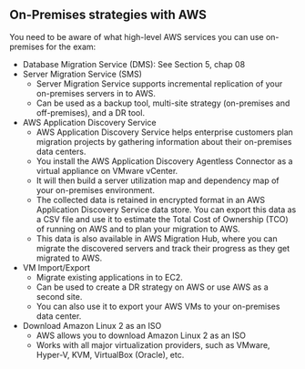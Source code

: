 ## On-Premises strategies with AWS

You need to be aware of what high-level AWS services you can use on-premises for the exam:
- Database Migration Service (DMS): See Section 5, chap 08
- Server Migration Service (SMS)
  - Server Migration Service supports incremental replication of your on-premises servers in to AWS.
  - Can be used as a backup tool, multi-site strategy (on-premises and off-premises), and a DR tool.
- AWS Application Discovery Service
  - AWS Application Discovery Service helps enterprise customers plan migration projects by gathering information about their on-premises data centers.
  - You install the AWS Application Discovery Agentless Connector as a virtual appliance on VMware vCenter.
  - It will then build a server utilization map and dependency map of your on-premises environment.
  - The collected data is retained in encrypted format in an AWS Application Discovery Service data store. You can export this data as a CSV file and use it to estimate the Total Cost of Ownership (TCO) of running on AWS and to plan your migration to AWS.
  - This data is also available in AWS Migration Hub, where you can migrate the discovered servers and track their progress as they get migrated to AWS.
- VM Import/Export
  - Migrate existing applications in to EC2.
  - Can be used to create a DR strategy on AWS or use AWS as a second site.
  - You can also use it to export your AWS VMs to your on-premises data center.
- Download Amazon Linux 2 as an ISO
  - AWS allows you to download Amazon Linux 2 as an ISO
  - Works with all major virtualization providers, such as VMware, Hyper-V, KVM, VirtualBox (Oracle), etc.
